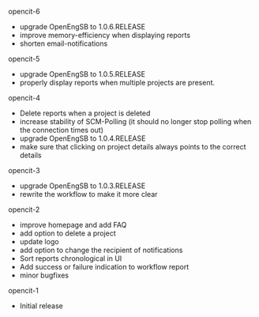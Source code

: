 opencit-6
  * upgrade OpenEngSB to 1.0.6.RELEASE
  * improve memory-efficiency when displaying reports
  * shorten email-notifications

opencit-5
  * upgrade OpenEngSB to 1.0.5.RELEASE
  * properly display reports when multiple projects are present.

opencit-4
  * Delete reports when a project is deleted
  * increase stability of SCM-Polling (it should no longer stop polling when the connection times out)
  * upgrade OpenEngSB to 1.0.4.RELEASE
  * make sure that clicking on project details always points to the correct details

opencit-3
  * upgrade OpenEngSB to 1.0.3.RELEASE
  * rewrite the workflow to make it more clear

opencit-2
  * improve homepage and add FAQ
  * add option to delete a project
  * update logo
  * add option to change the recipient of notifications
  * Sort reports chronological in UI
  * Add success or failure indication to workflow report
  * minor bugfixes

opencit-1
  * Initial release
